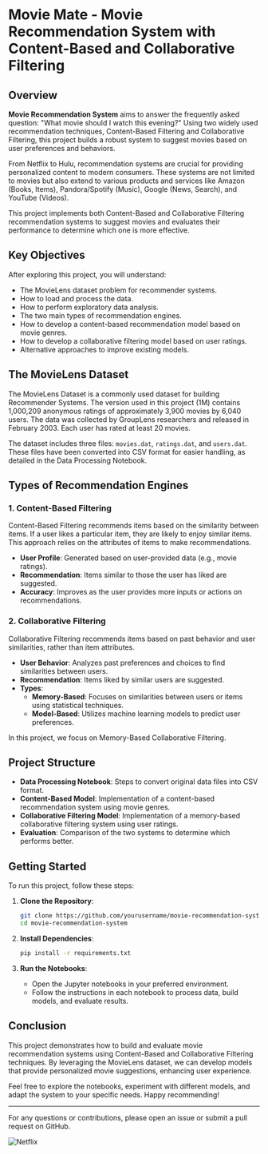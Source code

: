 # Movie Mate - Movie Recommendation System with Content-Based and Collaborative Filtering

## Overview

**Movie Recommendation System** aims to answer the frequently asked question: "What movie should I watch this evening?" Using two widely used recommendation techniques, Content-Based Filtering and Collaborative Filtering, this project builds a robust system to suggest movies based on user preferences and behaviors.

From Netflix to Hulu, recommendation systems are crucial for providing personalized content to modern consumers. These systems are not limited to movies but also extend to various products and services like Amazon (Books, Items), Pandora/Spotify (Music), Google (News, Search), and YouTube (Videos).

This project implements both Content-Based and Collaborative Filtering recommendation systems to suggest movies and evaluates their performance to determine which one is more effective.

## Key Objectives

After exploring this project, you will understand:

- The MovieLens dataset problem for recommender systems.
- How to load and process the data.
- How to perform exploratory data analysis.
- The two main types of recommendation engines.
- How to develop a content-based recommendation model based on movie genres.
- How to develop a collaborative filtering model based on user ratings.
- Alternative approaches to improve existing models.

## The MovieLens Dataset

The MovieLens Dataset is a commonly used dataset for building Recommender Systems. The version used in this project (1M) contains 1,000,209 anonymous ratings of approximately 3,900 movies by 6,040 users. The data was collected by GroupLens researchers and released in February 2003. Each user has rated at least 20 movies.

The dataset includes three files: `movies.dat`, `ratings.dat`, and `users.dat`. These files have been converted into CSV format for easier handling, as detailed in the Data Processing Notebook.

## Types of Recommendation Engines

### 1. Content-Based Filtering

Content-Based Filtering recommends items based on the similarity between items. If a user likes a particular item, they are likely to enjoy similar items. This approach relies on the attributes of items to make recommendations.

- **User Profile**: Generated based on user-provided data (e.g., movie ratings).
- **Recommendation**: Items similar to those the user has liked are suggested.
- **Accuracy**: Improves as the user provides more inputs or actions on recommendations.

### 2. Collaborative Filtering

Collaborative Filtering recommends items based on past behavior and user similarities, rather than item attributes.

- **User Behavior**: Analyzes past preferences and choices to find similarities between users.
- **Recommendation**: Items liked by similar users are suggested.
- **Types**:
  - **Memory-Based**: Focuses on similarities between users or items using statistical techniques.
  - **Model-Based**: Utilizes machine learning models to predict user preferences.

In this project, we focus on Memory-Based Collaborative Filtering.

## Project Structure

- **Data Processing Notebook**: Steps to convert original data files into CSV format.
- **Content-Based Model**: Implementation of a content-based recommendation system using movie genres.
- **Collaborative Filtering Model**: Implementation of a memory-based collaborative filtering system using user ratings.
- **Evaluation**: Comparison of the two systems to determine which performs better.

## Getting Started

To run this project, follow these steps:

1. **Clone the Repository**:
   ```bash
   git clone https://github.com/yourusername/movie-recommendation-system.git
   cd movie-recommendation-system
   ```

2. **Install Dependencies**:
   ```bash
   pip install -r requirements.txt
   ```

3. **Run the Notebooks**:
   - Open the Jupyter notebooks in your preferred environment.
   - Follow the instructions in each notebook to process data, build models, and evaluate results.

## Conclusion

This project demonstrates how to build and evaluate movie recommendation systems using Content-Based and Collaborative Filtering techniques. By leveraging the MovieLens dataset, we can develop models that provide personalized movie suggestions, enhancing user experience.

Feel free to explore the notebooks, experiment with different models, and adapt the system to your specific needs. Happy recommending!

---

For any questions or contributions, please open an issue or submit a pull request on GitHub.

![Netflix](https://upload.wikimedia.org/wikipedia/commons/0/08/Netflix_2015_logo.svg)
